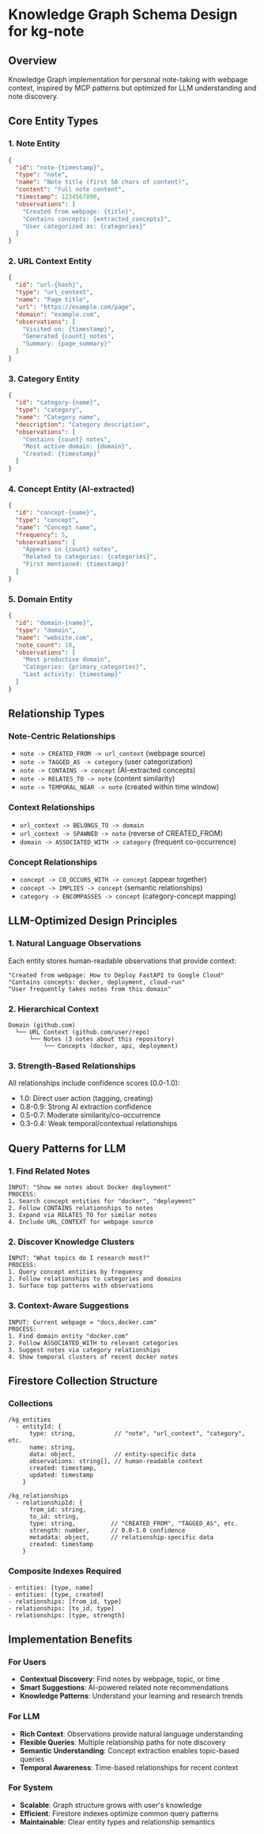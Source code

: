 # Knowledge Graph Schema Design for kg-note

## Overview
Knowledge Graph implementation for personal note-taking with webpage context, inspired by MCP patterns but optimized for LLM understanding and note discovery.

## Core Entity Types

### 1. Note Entity
```json
{
  "id": "note-{timestamp}",
  "type": "note",
  "name": "Note title (first 50 chars of content)",
  "content": "Full note content",
  "timestamp": 1234567890,
  "observations": [
    "Created from webpage: {title}",
    "Contains concepts: {extracted_concepts}",
    "User categorized as: {categories}"
  ]
}
```

### 2. URL Context Entity
```json
{
  "id": "url-{hash}",
  "type": "url_context", 
  "name": "Page title",
  "url": "https://example.com/page",
  "domain": "example.com",
  "observations": [
    "Visited on: {timestamp}",
    "Generated {count} notes",
    "Summary: {page_summary}"
  ]
}
```

### 3. Category Entity
```json
{
  "id": "category-{name}",
  "type": "category",
  "name": "Category name",
  "description": "Category description",
  "observations": [
    "Contains {count} notes",
    "Most active domain: {domain}",
    "Created: {timestamp}"
  ]
}
```

### 4. Concept Entity (AI-extracted)
```json
{
  "id": "concept-{name}",
  "type": "concept",
  "name": "Concept name",
  "frequency": 5,
  "observations": [
    "Appears in {count} notes",
    "Related to categories: {categories}",
    "First mentioned: {timestamp}"
  ]
}
```

### 5. Domain Entity
```json
{
  "id": "domain-{name}",
  "type": "domain",
  "name": "website.com",
  "note_count": 10,
  "observations": [
    "Most productive domain",
    "Categories: {primary_categories}",
    "Last activity: {timestamp}"
  ]
}
```

## Relationship Types

### Note-Centric Relationships
- `note -> CREATED_FROM -> url_context` (webpage source)
- `note -> TAGGED_AS -> category` (user categorization)  
- `note -> CONTAINS -> concept` (AI-extracted concepts)
- `note -> RELATES_TO -> note` (content similarity)
- `note -> TEMPORAL_NEAR -> note` (created within time window)

### Context Relationships
- `url_context -> BELONGS_TO -> domain`
- `url_context -> SPAWNED -> note` (reverse of CREATED_FROM)
- `domain -> ASSOCIATED_WITH -> category` (frequent co-occurrence)

### Concept Relationships
- `concept -> CO_OCCURS_WITH -> concept` (appear together)
- `concept -> IMPLIES -> concept` (semantic relationships)
- `category -> ENCOMPASSES -> concept` (category-concept mapping)

## LLM-Optimized Design Principles

### 1. Natural Language Observations
Each entity stores human-readable observations that provide context:
```
"Created from webpage: How to Deploy FastAPI to Google Cloud"
"Contains concepts: docker, deployment, cloud-run"
"User frequently takes notes from this domain"
```

### 2. Hierarchical Context
```
Domain (github.com)
  └── URL Context (github.com/user/repo)
      └── Notes (3 notes about this repository)
          └── Concepts (docker, api, deployment)
```

### 3. Strength-Based Relationships
All relationships include confidence scores (0.0-1.0):
- 1.0: Direct user action (tagging, creating)
- 0.8-0.9: Strong AI extraction confidence
- 0.5-0.7: Moderate similarity/co-occurrence
- 0.3-0.4: Weak temporal/contextual relationships

## Query Patterns for LLM

### 1. Find Related Notes
```
INPUT: "Show me notes about Docker deployment"
PROCESS: 
1. Search concept entities for "docker", "deployment"
2. Follow CONTAINS relationships to notes
3. Expand via RELATES_TO for similar notes
4. Include URL_CONTEXT for webpage source
```

### 2. Discover Knowledge Clusters
```
INPUT: "What topics do I research most?"
PROCESS:
1. Query concept entities by frequency
2. Follow relationships to categories and domains
3. Surface top patterns with observations
```

### 3. Context-Aware Suggestions
```
INPUT: Current webpage = "docs.docker.com"
PROCESS:
1. Find domain entity "docker.com"
2. Follow ASSOCIATED_WITH to relevant categories
3. Suggest notes via category relationships
4. Show temporal clusters of recent docker notes
```

## Firestore Collection Structure

### Collections
```
/kg_entities
  - entityId: {
      type: string,           // "note", "url_context", "category", etc.
      name: string,
      data: object,           // entity-specific data
      observations: string[], // human-readable context
      created: timestamp,
      updated: timestamp
    }

/kg_relationships  
  - relationshipId: {
      from_id: string,
      to_id: string,
      type: string,          // "CREATED_FROM", "TAGGED_AS", etc.
      strength: number,      // 0.0-1.0 confidence
      metadata: object,      // relationship-specific data
      created: timestamp
    }
```

### Composite Indexes Required
```
- entities: [type, name]
- entities: [type, created]  
- relationships: [from_id, type]
- relationships: [to_id, type]
- relationships: [type, strength]
```

## Implementation Benefits

### For Users
- **Contextual Discovery**: Find notes by webpage, topic, or time
- **Smart Suggestions**: AI-powered related note recommendations
- **Knowledge Patterns**: Understand your learning and research trends

### For LLM
- **Rich Context**: Observations provide natural language understanding
- **Flexible Queries**: Multiple relationship paths for note discovery
- **Semantic Understanding**: Concept extraction enables topic-based queries
- **Temporal Awareness**: Time-based relationships for recent context

### For System
- **Scalable**: Graph structure grows with user's knowledge
- **Efficient**: Firestore indexes optimize common query patterns
- **Maintainable**: Clear entity types and relationship semantics